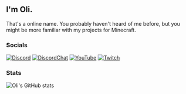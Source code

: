 ## I'm Oli.
That's a online name. You probably haven't heard of me before, but you might be more familiar with my projects for Minecraft.
  
### Socials
[![Discord](https://img.shields.io/badge/Discord-Oli%239999-6E85D3)](https://dsc.bio/oly)
[![DiscordChat](https://img.shields.io/discord/818664943716270091?color=6E85D3&label=Chat&logo=Discord&logoColor=6E85D3)](https://discord.com/invite/NZBKPDCqU2) 
[![YouTube](https://img.shields.io/youtube/channel/subscribers/UCySWaUpLfNj6oMIN4lyjhpQ?label=Youtube&style=social)](https://bit.do/SangeloYT) 
[![Twitch](https://img.shields.io/twitch/status/OlympianGamr?style=social)](https://www.twitch.tv/olympiangamr)

### Stats
![Oli's GitHub stats](https://github-readme-stats.vercel.app/api?username=TheOlympianGamer&show_icons=true&theme=dark)
